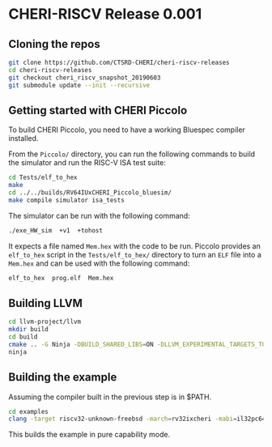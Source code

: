 # CHERI-RISCV Release 0.001

## Cloning the repos

```sh
git clone https://github.com/CTSRD-CHERI/cheri-riscv-releases
cd cheri-riscv-releases
git checkout cheri_riscv_snapshot_20190603
git submodule update --init --recursive
```

## Getting started with CHERI Piccolo

To build CHERI Piccolo, you need to have a working Bluespec compiler installed.

From the `Piccolo/` directory, you can run the following commands to build the simulator and run the RISC-V ISA test suite:

```sh
cd Tests/elf_to_hex
make
cd ../../builds/RV64IUxCHERI_Piccolo_bluesim/
make compile simulator isa_tests
```

The simulator can be run with the following command:

```sh
./exe_HW_sim  +v1  +tohost
```

It expects a file named `Mem.hex` with the code to be run. Piccolo provides an `elf_to_hex` script in the `Tests/elf_to_hex/` directory to turn an `ELF` file into a  `Mem.hex` and can be used with the following command:

```sh
elf_to_hex  prog.elf  Mem.hex
```

## Building LLVM

```sh
cd llvm-project/llvm
mkdir build
cd build
cmake .. -G Ninja -DBUILD_SHARED_LIBS=ON -DLLVM_EXPERIMENTAL_TARGETS_TO_BUILD=RISCV -DLLVM_ENABLE_PROJECTS="llvm;clang;lld"
ninja
```

## Building the example

Assuming the compiler built in the previous step is in $PATH.

```sh
cd examples
clang -target riscv32-unknown-freebsd -march=rv32ixcheri -mabi=il32pc64 -o cap-mode-memcpy cap-mode-memcpy.c -nostdlib -nostartfiles -fno-inline -ffreestanding -fuse-ld=lld -O2 -Wl,-Ttext-segment=0x80001000
```

This builds the example in pure capability mode.
